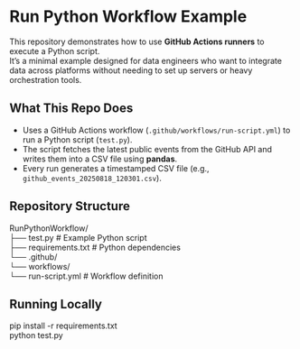 # Run Python Workflow Example

This repository demonstrates how to use **GitHub Actions runners** to execute a Python script.  
It’s a minimal example designed for data engineers who want to integrate data across platforms without needing to set up servers or heavy orchestration tools.

## What This Repo Does

- Uses a GitHub Actions workflow (`.github/workflows/run-script.yml`) to run a Python script (`test.py`).
- The script fetches the latest public events from the GitHub API and writes them into a CSV file using **pandas**.
- Every run generates a timestamped CSV file (e.g., `github_events_20250818_120301.csv`).

## Repository Structure

RunPythonWorkflow/  
├── test.py # Example Python script  
├── requirements.txt # Python dependencies  
└── .github/  
  └── workflows/  
    └── run-script.yml # Workflow definition  

## Running Locally

pip install -r requirements.txt  
python test.py
